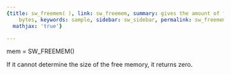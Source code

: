 ```yaml
---
{title: sw_freemem( ), link: sw_freemem, summary: gives the amount of free RAM in
    bytes, keywords: sample, sidebar: sw_sidebar, permalink: sw_freemem.html, folder: swfiles,
  mathjax: 'true'}

---
```

 
mem = SW_FREEMEM()
 
If it cannot determine the size of the free memory, it returns zero.
 

